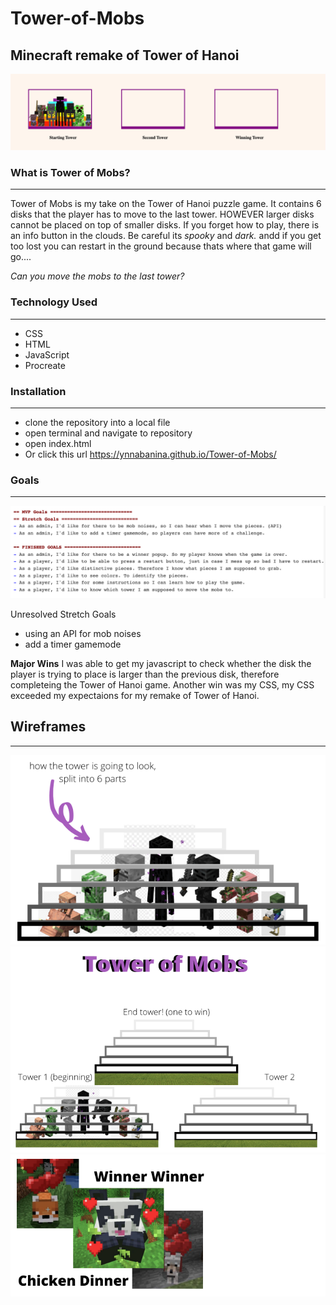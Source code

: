 # Tower-of-Mobs
Minecraft remake of Tower of Hanoi
---

![towerPreview](/photos/towerScreenShot.png)

### What is Tower of Mobs?

---

Tower of Mobs is my take on the Tower of Hanoi puzzle game. It contains 6 disks that the player has to move to the last tower. HOWEVER larger disks cannot be placed on top of smaller disks. If you forget how to play, there is an info button in the clouds. Be careful its *spooky* and *dark.* andd if you get too lost you can restart in the ground because thats where that game will go.... 

_Can you move the mobs to the last tower?_

### Technology Used

---

- CSS
- HTML
- JavaScript
- Procreate

### Installation

---

- clone the repository into a local file
- open terminal and navigate to repository
- open index.html
- Or click this url https://ynnabanina.github.io/Tower-of-Mobs/

### Goals

---

![MVP and Stretch Goals](/photos/goalsScreenShot.png)

Unresolved Stretch Goals

- using an API for mob noises
- add a timer gamemode

**Major Wins** 
I was able to get my javascript to check whether the disk the player is trying to place is larger than the previous disk, therefore completeing the Tower of Hanoi game. Another win was my CSS, my CSS exceeded my expectaions for my remake of Tower of Hanoi. 

## Wireframes

---

![UserStoryOne](/photos/uS1.png)
![UserStoryTwo](/photos/uS2.png)
![UserStoryThree](/photos/uS3.png)
